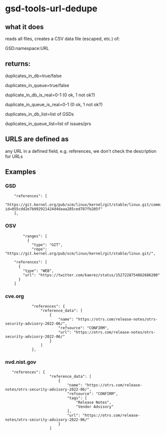 # gsd-tools-url-dedupe

## what it does

reads all files, creates a CSV data file (escaped, etc.) of:

GSD:namespace:URL

## returns:

duplicates_in_db=true/false

duplicates_in_queue=true/false

duplicate_in_db_is_real=0-1 (0 ok, 1 not ok?)

duplicate_in_queue_is_real=0-1 (0 ok, 1 not ok?)

duplicates_in_db_list=list of GSDs

duplicates_in_queue_list=list of issues/prs

## URLS are defined as

any URL in a defined field, e.g. references, we don't check the description for URLs

## Examples

### GSD

```
    "references": [
      "https://git.kernel.org/pub/scm/linux/kernel/git/stable/linux.git/commit/?id=055cdd2e7b992921424d4daaa285ced787fb205f"
    ],
```

### OSV
```
        "ranges": [
          {
            "type": "GIT",
            "repo": "https://git.kernel.org/pub/scm/linux/kernel/git/stable/linux.git/",
```

```
    "references": [
      {
        "type": "WEB",
        "url": "https://twitter.com/kaerez/status/1527228754862686208"
      }
    ]
```
### cve.org

```
            "references": {
                "reference_data": [
                    {
                        "name": "https://otrs.com/release-notes/otrs-security-advisory-2022-06/",
                        "refsource": "CONFIRM",
                        "url": "https://otrs.com/release-notes/otrs-security-advisory-2022-06/"
                    }
                ]
            },
```

### nvd.nist.gov

```
   "references": {
                    "reference_data": [
                        {
                            "name": "https://otrs.com/release-notes/otrs-security-advisory-2022-06/",
                            "refsource": "CONFIRM",
                            "tags": [
                                "Release Notes",
                                "Vendor Advisory"
                            ],
                            "url": "https://otrs.com/release-notes/otrs-security-advisory-2022-06/"
                        }
                    ]
```
